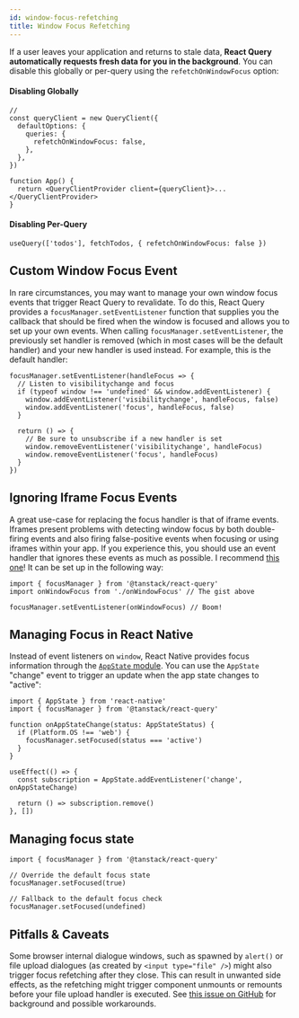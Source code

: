 ```yaml
---
id: window-focus-refetching
title: Window Focus Refetching
---
```


If a user leaves your application and returns to stale data, **React Query automatically requests fresh data for you in the background**. You can disable this globally or per-query using the `refetchOnWindowFocus` option:

#### Disabling Globally

```tsx
//
const queryClient = new QueryClient({
  defaultOptions: {
    queries: {
      refetchOnWindowFocus: false,
    },
  },
})

function App() {
  return <QueryClientProvider client={queryClient}>...</QueryClientProvider>
}
```

#### Disabling Per-Query

```tsx
useQuery(['todos'], fetchTodos, { refetchOnWindowFocus: false })
```

## Custom Window Focus Event

In rare circumstances, you may want to manage your own window focus events that trigger React Query to revalidate. To do this, React Query provides a `focusManager.setEventListener` function that supplies you the callback that should be fired when the window is focused and allows you to set up your own events. When calling `focusManager.setEventListener`, the previously set handler is removed (which in most cases will be the default handler) and your new handler is used instead. For example, this is the default handler:

```tsx
focusManager.setEventListener(handleFocus => {
  // Listen to visibilitychange and focus
  if (typeof window !== 'undefined' && window.addEventListener) {
    window.addEventListener('visibilitychange', handleFocus, false)
    window.addEventListener('focus', handleFocus, false)
  }

  return () => {
    // Be sure to unsubscribe if a new handler is set
    window.removeEventListener('visibilitychange', handleFocus)
    window.removeEventListener('focus', handleFocus)
  }
})
```

## Ignoring Iframe Focus Events

A great use-case for replacing the focus handler is that of iframe events. Iframes present problems with detecting window focus by both double-firing events and also firing false-positive events when focusing or using iframes within your app. If you experience this, you should use an event handler that ignores these events as much as possible. I recommend [this one](https://gist.github.com/tannerlinsley/1d3a2122332107fcd8c9cc379be10d88)! It can be set up in the following way:

```tsx
import { focusManager } from '@tanstack/react-query'
import onWindowFocus from './onWindowFocus' // The gist above

focusManager.setEventListener(onWindowFocus) // Boom!
```

## Managing Focus in React Native

Instead of event listeners on `window`, React Native provides focus information through the [`AppState` module](https://reactnative.dev/docs/appstate#app-states). You can use the `AppState` "change" event to trigger an update when the app state changes to "active":

```tsx
import { AppState } from 'react-native'
import { focusManager } from '@tanstack/react-query'

function onAppStateChange(status: AppStateStatus) {
  if (Platform.OS !== 'web') {
    focusManager.setFocused(status === 'active')
  }
}

useEffect(() => {
  const subscription = AppState.addEventListener('change', onAppStateChange)

  return () => subscription.remove()
}, [])
```

## Managing focus state

```tsx
import { focusManager } from '@tanstack/react-query'

// Override the default focus state
focusManager.setFocused(true)

// Fallback to the default focus check
focusManager.setFocused(undefined)
```

## Pitfalls & Caveats

Some browser internal dialogue windows, such as spawned by `alert()` or file upload dialogues (as created by `<input type="file" />`) might also trigger focus refetching after they close. This can result in unwanted side effects, as the refetching might trigger component unmounts or remounts before your file upload handler is executed. See [this issue on GitHub](https://github.com/tannerlinsley/react-query/issues/2960) for background and possible workarounds.
